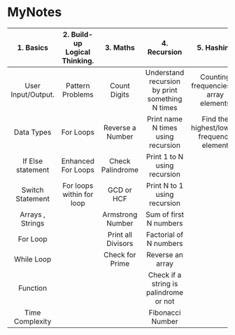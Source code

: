 # MyNotes

|     1. Basics      | 2. Build-up Logical Thinking. |      3. Maths      |                  4. Recursion                   |                5. Hashing                 |
|:------------------:|:-----------------------------:|:------------------:|:-----------------------------------------------:|:-----------------------------------------:|
| User Input/Output. |       Pattern Problems        |    Count Digits    | Understand recursion by print something N times |  Counting frequencies of array elements   |
|     Data Types     |           For Loops           |  Reverse a Number  |       Print name N times using recursion        | Find the highest/lowest frequency element |
| If Else statement  |      Enhanced For Loops       |  Check Palindrome  |          Print 1 to N using recursion           |                                           |
|  Switch Statement  |   For loops within for loop   |     GCD or HCF     |          Print N to 1 using recursion           |                                           |
|  Arrays , Strings  |                               |  Armstrong Number  |             Sum of first N numbers              |                                           |
|      For Loop      |                               | Print all Divisors |             Factorial of N numbers              |                                           |
|     While Loop     |                               |  Check for Prime   |                Reverse an array                 |                                           |
|      Function      |                               |                    |     Check if a string is palindrome or not      |                                           |
|  Time Complexity   |                               |                    |                Fibonacci Number                 |                                           |
